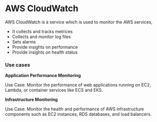 # AWS CloudWatch

AWS CloudWatch is a service which is used to monitor the AWS services, 

- It collects and tracks metrices 
- Collects and monitor log files
- Sets alarms
- Provide insights on performance
- Provide insights on health status

### Use cases

**Application Performance Monitoring**

Use Case: Monitor the performance of web applications running on EC2, Lambda, or container services like ECS and EKS.

**Infrastructure Monitoring**

Use Case: Monitor the health and performance of AWS infrastructure components such as EC2 instances, RDS databases, and load balancers.